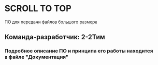 # SCROLL TO TOP
ПО для передачи файлов большого размера
## Команда-разработчик: 2-2Тим
### Подробное описание ПО и принципа его работы находится в файле "Документация"
